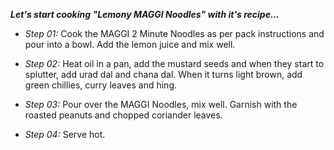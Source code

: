 ***Let's start cooking "Lemony MAGGI Noodles" with it's recipe...***

* *Step 01:*
Cook the MAGGI 2 Minute Noodles as per pack instructions and pour into a bowl. Add the lemon juice and mix well.

* *Step 02:* 
Heat oil in a pan, add the mustard seeds and when they start to splutter, add urad dal and chana dal. When it turns light brown, add green chillies, curry leaves and hing.

* *Step 03:*
Pour over the MAGGI Noodles, mix well. Garnish with the roasted peanuts and chopped coriander leaves. 

* *Step 04:*
Serve hot.